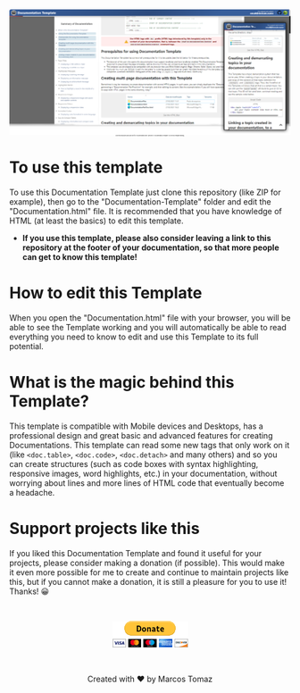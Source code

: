 <p align="center" style="font-size: 2px;">
    <img src="Documentation-Template/DocumentationFiles/images/screenshot.png" />
    Clone this repository and open the file "Documentation.html" (present in "Documentation-Template") to see this Template working.
</p>

# To use this template

To use this Documentation Template just clone this repository (like ZIP for example), then go to the "Documentation-Template" folder and edit the "Documentation.html" file.
 It is recommended that you have knowledge of HTML (at least the basics) to edit this template.
 
- <b>If you use this template, please also consider leaving a link to this repository at the footer of your documentation, so that more people can get to know this template!</b>

# How to edit this Template

When you open the "Documentation.html" file with your browser, you will be able to see the Template working and you will automatically be able to read everything you need to know to edit and use this Template to its full potential.

# What is the magic behind this Template?

This template is compatible with Mobile devices and Desktops, has a professional design and great basic and advanced features for creating Documentations. This template can read some new tags that only work on it (like `<doc.table>`, `<doc.code>`, `<doc.detach>` and many others) and so you can create structures (such as code boxes with syntax highlighting, responsive images, word highlights, etc.) in your documentation, without worrying about lines and more lines of HTML code that eventually become a headache.

# Support projects like this

If you liked this Documentation Template and found it useful for your projects, please consider making a donation (if possible). This would make it even more possible for me to create and continue to maintain projects like this, but if you cannot make a donation, it is still a pleasure for you to use it! Thanks! 😀

<br>

<p align="center">
    <a href="https://www.paypal.com/donate/?hosted_button_id=MVDJY3AXLL8T2" target="_blank">
        <img src="Documentation-Template/DocumentationFiles/images/paypal-donate.png" alt="Donate" />
    </a>
</p>

<br>

<p align="center">
Created with ❤ by Marcos Tomaz
</p>